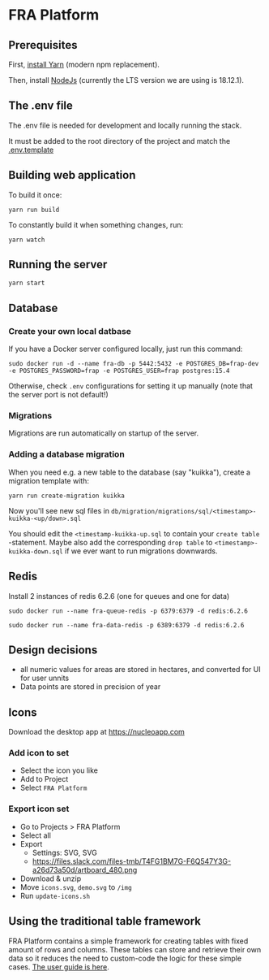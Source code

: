 # FRA Platform

## Prerequisites

First, [install Yarn](https://yarnpkg.com/en/docs/install) (modern npm replacement).

Then, install [NodeJs](https://nodejs.org/en/download/) (currently the LTS version we are using is 18.12.1).

## The .env file

The .env file is needed for development and locally running the stack.

It must be added to the root directory of the project and match the [.env.template](./.env.template)


## Building web application

To build it once:

```yarn run build```

To constantly build it when something changes, run:

```yarn watch```

## Running the server

```yarn start```

## Database

### Create your own local datbase

If you have a Docker server configured locally, just run this command:

```shell
sudo docker run -d --name fra-db -p 5442:5432 -e POSTGRES_DB=frap-dev -e POSTGRES_PASSWORD=frap -e POSTGRES_USER=frap postgres:15.4
```

Otherwise, check `.env` configurations for setting it up manually (note that the server port is not default!)

### Migrations

Migrations are run automatically on startup of the server.

### Adding a database migration

When you need e.g. a new table to the database (say "kuikka"), create a migration
template with:

```shell
yarn run create-migration kuikka
```

Now you'll see new sql files in `db/migration/migrations/sql/<timestamp>-kuikka-<up/down>.sql`

You should edit the `<timestamp-kuikka-up.sql` to contain your `create table` -statement. Maybe also
add the corresponding `drop table` to `<timestamp>-kuikka-down.sql` if we ever want to run migrations downwards.

## Redis

Install 2 instances of redis 6.2.6 (one for queues and one for data)

```shell
sudo docker run --name fra-queue-redis -p 6379:6379 -d redis:6.2.6
```
```shell
sudo docker run --name fra-data-redis -p 6389:6379 -d redis:6.2.6
```

## Design decisions

* all numeric values for areas are stored in hectares, and converted for UI for user unnits
* Data points are stored in precision of year

## Icons

Download the desktop app  at https://nucleoapp.com

### Add icon to set

* Select the icon you like
* Add to Project
* Select `FRA Platform`

### Export icon set

* Go to Projects > FRA Platform
* Select all
* Export
    * Settings: SVG, SVG <symbols>
    * https://files.slack.com/files-tmb/T4FG1BM7G-F6Q547Y3G-a26d73a50d/artboard_480.png
* Download & unzip
* Move `icons.svg`, `demo.svg` to `/img`
* Run `update-icons.sh`

## Using the traditional table framework

FRA Platform contains a simple framework for creating tables with
fixed amount of rows and columns. These tables can store and retrieve
their own data so it reduces the need to custom-code the logic for
these simple cases. [The user guide is here](doc/traditional-table-guide.md).

